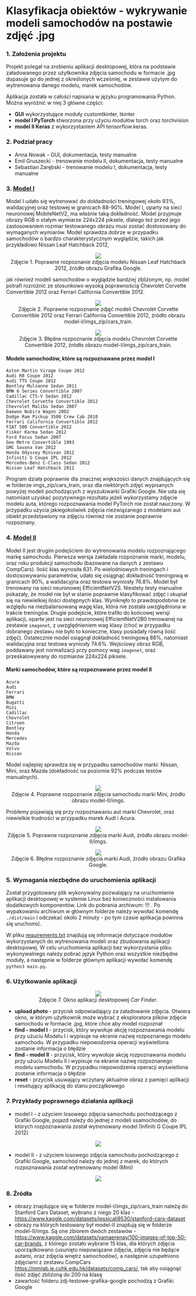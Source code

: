 # Klasyfikacja obiektów - wykrywanie modeli samochodów na postawie zdjęć .jpg



### 1. Założenia projektu
Projekt polegał na zrobieniu aplikacji desktopowej, która na podstawie załadowanego przez użytkownika zdjęcia samochodu w formacie .jpg dopasuje go do jednej z określonych wcześniej, w zestawie użytym do wytrenowania danego modelu, marek samochodów.

Aplikacja została w całości napisana w języku programowania Python. Można wyróżnić w niej 3 główne części: 
* **GUI** wykorzystujące moduły customtkinter, tkinter
* **model I PyTorch** stworzona przy użyciu modułów torch oraz torchvision
* **model II Keras** z wykorzystaniem API tensorflow.keras.



### 2. Podział pracy
* Anna Nowak - GUI, dokumentacja, testy manualne
* Emil Gruszecki - trenowanie modelu II, dokumentacja, testy manualne
* Sebastian Zarębski - trenowanie modelu I, dokumentacja, testy manualne



### 3. [Model I](https://github.com/dzikieAppusy/AO_IS5/tree/main/model-I)
Model I udało się wytrenować do dokładności treningowej około 93%, walidacyjnej oraz testowej w granicach 88-90%. Model I, oparty na sieci neuronowej MobileNetV2, ma właśnie taką dokładność. Model przyjmuje obrazy RGB o stałym wymiarze 224x224 piksele, dlatego też przed jego zastosowaniem rozmiar testowanego obrazu musi zostać dostosowany do wymaganych wymiarów. Model sprawdza dobrze w przypadku samochodów o bardzo charakterystycznym wyglądzie, takich jak przykładowo Nissan Leaf Hatchback 2012,

<p align="center">
  <img src="./readme-zdj/zdj1.png" />
  <br />
  Zdjęcie 1. Poprawne rozpoznanie zdjęcia modelu Nissan Leaf Hatchback 2012, źródło obrazu Grafika Google.
</p>

jak również modeli samochodów o wyglądzie bardziej zbliżonym, np. model potrafi rozróżnić ze stosunkowo wysoką poprawnością Chevrolet Corvette Convertible 2012 oraz Ferrari California Convertible 2012. 

<p align="center">
  <img src="./readme-zdj/zdj2.png" />
  <br />
  Zdjęcie 2. Poprawne rozpoznanie zdjęć modeli Chevrolet Corvette Convertible 2012 oraz Ferrari California Convertible 2012, źródło obrazu model-I/imgs_zip/cars_train.
</p>
<p align="center">
  <img src="./readme-zdj/zdj3.png" />
  <br />
  Zdjęcie 3. Błędne rozpoznanie zdjęcia modelu Chevrolet Corvette Convertible 2012, źródło obrazu model-I/imgs_zip/cars_train.
</p>

#### Modele samochodów, które są rozpoznawane przez model I
```
Aston Martin Virage Coupe 2012
Audi R8 Coupe 2012
Audi TTS Coupe 2012
Bentley Mulsanne Sedan 2011
BMW 6 Series Convertible 2007
Cadillac CTS-V Sedan 2012
Chevrolet Corvette Convertible 2012
Chevrolet Malibu Sedan 2007
Daewoo Nubira Wagon 2002
Dodge Ram Pickup 3500 Crew Cab 2010
Ferrari California Convertible 2012
FIAT 500 Convertible 2012
Fisker Karma Sedan 2012
Ford Focus Sedan 2007
Geo Metro Convertible 1993
GMC Savana Van 2012
Honda Odyssey Minivan 2012
Infiniti G Coupe IPL 2012
Mercedes-Benz C-Class Sedan 2012
Nissan Leaf Hatchback 2012
```

Program działa poprawnie dla znacznej większości danych znajdujących się w folderze imgs_zip/cars_train, oraz dla niektórych zdjęć wypisanych powyżej modeli pochodzących z wyszukiwarki Grafiki Google. Nie uda się natomiast uzyskać pozytywnego rezultatu jeżeli wykorzystamy zdjęcie modelu auta, którego rozpoznawania model PyTorch nie został nauczony. W przypadku użycia jakiegokolwiek zdjęcia niezwiązanego z modelami aut obiekt przedstawiony na zdjęciu również nie zostanie poprawnie rozpoznany.



### 4. [Model II](https://github.com/dzikieAppusy/AO_IS5/tree/main/model-II)
Model II jest drugim podejściem do wytrenowania modelu rozpoznającego markę samochodu. Pierwsza wersja zakładała rozpoznanie marki, modelu, oraz roku produkcji samochodu (bazowane na danych z zestawu CompCars). Ilość klas wynosiła 631. Po wielodniowych treningach i dostosowywaniu parametrów, udało się osiągnąć dokładność treningową w granicach 90%, a walidacyjna oraz testowa wyniosły 76.8%. Model był trenowany na sieci neuronowej EfficientNetV2S. Niestety testy manualne pokazały, że model nie był w stanie poprawnie klasyfikować zdjęć i skupiał się na niewielkiej ilości dostępnych klas. Wyniknęło to prawdopodobnie ze względu na niezbalansowaną wagę klas, która nie została uwzględniona w trakcie treningów. Drugie podejście, które trafiło do końcowej wersji  aplikacji, oparte jest na sieci neuronowej EfficientNetV2B0 trenowanej na zestawie `imagenet`, z uwzględnieniem wag klasy (choć w przypadku dobranego zestawu nie było to konieczne, klasy posiadały równą ilość zdjęć). Ostatecznie model osiągnął dokładność treningową 88%, natomiast walidacyjna oraz testowa wyniosły 74.6%. Wejściowy obraz RGB, poddawany jest normalizacji przy pomocy wag `imagenet`, oraz przeskalowywany do rozmiarów 224x224 piksele. 

#### Marki samochodów, które są rozpoznawane przez model II
```
Acura
Audi
Ferrari
BMW
Bugatti
Mini
Cadillac
Chevrolet
Citroen
Bentley
Honda
Mercedes
Mazda
Volvo
Nissan
```

Model najlepiej sprawdza się w przypadku samochodów marki: Nissan, Mini, oraz Mazda (dokładność na poziomie 92% podczas testów manualnych). 

<p align="center">
  <img src="./readme-zdj/zdj6.png" />
  <br />
  Zdjęcie 4. Poprawne rozpoznanie zdjęcia samochodu marki Mini, źródło obrazu model-II/imgs.
</p>

Problemy pojawiają się przy rozpoznawaniu aut marki Chevrolet, oraz niewielkie trudności w przypadku marek Audi i Acura.

<p align="center">
  <img src="./readme-zdj/zdj8.png" />
  <br />
  Zdjęcie 5. Poprawne rozpoznanie zdjęcia marki Audi, źródło obrazu model-II/imgs.
</p>
<p align="center">
  <img src="./readme-zdj/zdj7.png" />
  <br />
  Zdjęcie 6. Błędne rozpoznanie zdjęcia marki Audi, źródło obrazu Grafika Google.
</p>



### 5. Wymagania niezbędne do uruchomienia aplikacji
Został przygotowany plik wykonywalny pozwalający na uruchomienie aplikacji desktopowej w systemie Linux bez konieczności instalowania dodatkowych komponentów. Link do pobrania archiwum: !!! . Po wypakowaniu archiwum w głównym folderze należy wywołać komendę `./dist/main` i  odczekać około 2 minuty - po tym czasie aplikacja powinna się uruchomić.

W pliku [requirements.txt](https://github.com/dzikieAppusy/AO_IS5/blob/main/requirements.txt) znajdują się informacje dotyczące modułów wykorzystanych do wytrenowania modeli oraz zbudowania aplikacji desktopowej. W celu uruchomienia aplikacji bez wykorzystania pliku wykonywalnego należy pobrać język Python oraz wszystkie niezbędne moduły, a następnie w folderze głównym aplikacji wywołać komendę `python3 main.py`.



### 6. Użytkowanie aplikacji


<p align="center">
  <img src="./readme-zdj/zdj5.png" />
  <br />
  Zdjęcie 7. Okno aplikacji desktopowej <I>Car Finder</I>.
</p>

* **upload photo** - przycisk odpowiadający za załadowanie zdjęcia. Otwiera okno, w którym użytkownik może wybrać z eksploratora plików zdjęcie samochodu w formacie .jpg, które chce aby model rozpoznał
* **find - model I** - przycisk, który wywołuje akcję rozpoznawania modelu przy użuciu Modelu I i wypisuje na ekranie nazwę rozpoznanego modelu samochodu. W przypadku niepowodzenia operacji wyświetlona zostanie informacja o błędzie
* **find - model II** - przycisk, który wywołuje akcję rozpoznawania modelu przy użuciu Modelu II i wypisuje na ekranie nazwę rozpoznanego modelu samochodu. W przypadku niepowodzenia operacji wyświetlona zostanie informacja o błędzie
* **reset** - przycisk usuwający wczytany aktualnie obraz z pamięci aplikacji i resetujący aplikację do stanu początkowego



### 7. Przykłady poprawnego działania aplikacji
* model I - z użyciem losowego zdjęcia samochodu pochodzącego z Grafiki Google, pojazd należy do jednej z modeli ssamochodów, do których rozpoznawania został wytrenowany model (Infiniti G Coupe IPL 2012)
<p align="center">
  <img src="./readme-zdj/zdj4.png" />
</p>

* model II - z użyciem losowego zdjęcia samochodu pochodzącego z Grafiki Google, samochód należy do jednej z marek, do których rozpoznawania został wytrenowany model (Mini)
<p align="center">
  <img src="./readme-zdj/zdj9.png" />
</p>



### 8. Źródła
* obrazy znajdujące się w folderze model-I/imgs_zip/cars_train należą do Stanford Cars Dataset, wybrano z niego 20 klas - https://www.kaggle.com/datasets/jessicali9530/stanford-cars-dataset
* obrazy na których testowany był model-II znajdują się w folderze model-II/imgs. Są one zbiorem dwóch zestawów - https://www.kaggle.com/datasets/yamaerenay/100-images-of-top-50-car-brands, z którego zostało wybrane 15 klas, dla których zdjęcia uporządkowano (usunięto niepowiązane zdjęcia, zdjęcia nie będące autami, oraz zdjęcia wnętrz samochodów), a następnie uzupełniono zdjęciami z zestawu CompCars https://mmlab.ie.cuhk.edu.hk/datasets/comp_cars/, tak aby osiągnąć ilość zdjęć zbliżoną do 200 na klasę
* zawartość folderu zdj-testowe-grafika-google pochodzą z Grafiki Google



